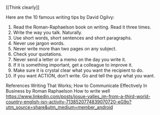 [[Think clearly]]

Here are the 10 famous writing tips by David Ogilvy:

1) Read the Roman-Raphaelson book on writing. Read it three times.
2) Write the way you talk. Naturally.
3) Use short words, short sentences and short paragraphs.
4) Never use jargon words.
5) Never write more than two pages on any subject.
6) Check your quotations.
7) Never send a letter or a memo on the day you write it.
8) If it is something important, get a colleague to improve it.
9) Make sure it is crystal clear what you want the recipient to do.
10) If you want ACTION, don’t write. Go and tell the guy what you want.

References
Writing That Works; How to Communicate Effectively In Business by Roman Raphaelson
How to write well
https://www.linkedin.com/posts/josue-valles_im-from-a-third-world-country-english-isn-activity-7138520774839070720-eG9o?utm_source=share&utm_medium=member_android